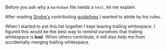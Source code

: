 Before you ask why a `markdown` file needs a `test`, let me explain.

After reading [Sindre's](https://twitter.com/sindresorhus) contributing [guidelines](https://github.com/sindresorhus/awesome/blob/master/contributing.md) I wanted to abide by his rules.

When I started to put this list together I kept leaving trailing whitespace. I figured this would be the best way to remind ourselves that trailing whitespace is **bad**.  When others contribute, it will also help me from accidentally merging trailing whitespace.
